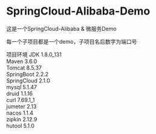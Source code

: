 # SpringCloud-Alibaba-Demo

这是一个SpringCloud-Alibaba & 微服务Demo

每一个子项目都是一个demo，子项目名后数字为端口号

<p3>项目环境</p3>
JDK 1.8.0_131<br>
Maven 3.6.0<br>
Tomcat 8.5.37<br>
SpringBoot 2.2.2<br>
SpringCloud 2.1.0<br>
mysql 5.1.47<br>
druid 1.1.16<br>
curl 7.69.1_1<br>
jumeter 2.13<br>
nacos 1.1.4<br>
zipkin 2.12.9<br>
hutool 5.1.0<br>
